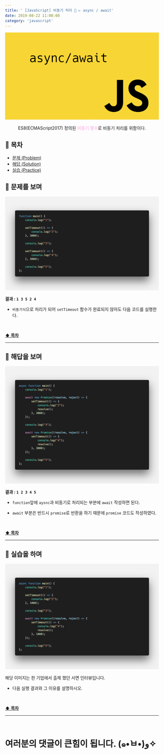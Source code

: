 ```yaml
---
title: ' [JavaScript] 비동기 처리 🚦 ▻ async / await'
date: 2019-08-22 11:08:60
category: 'javascript'
---
```


![](./images/async-await/logo.png)

<center>ES8(ECMAScript2017) 정의된 <strong style="color:#fbc2eb">비동기 함수</strong>로 비동기 처리를 위함이다.</center>

## **💎 목차**
  * [문제 (Problem)](#-문제를-보며)
  * [해답 (Solution)](#-해답을-보며)
  * [실습 (Practice)](#-실습을-하며)

## **📕 문제를 보며**

![](./images/async-await/1.png)

__결과 : `1 3 5 2 4`__

- `비동기식`으로 처리가 되어 `setTimeout` 함수가 완료되지 않아도 다음 코드를 실행한다.

<br />

**[⬆ 목차](#-목차)**

---

## **📘 해답을 보며**

![](./images/async-await/2.png)

__결과 : `1 2 3 4 5`__

- `function`앞에 `aysnc`과 비동기로 처리되는 부분에 `await` 작성하면 된다.

- `await` 부분은 반드시 `promise`로 반환을 하기 때문에 `promise` 코드도 작성하였다.

<br />

**[⬆ 목차](#-목차)**

---

## **📗 실습을 하며**

![](./images/async-await/3.png)

해당 이미지는 한 기업에서 출제 했던 서면 인터뷰입니다.

- 다음 실행 결과와 그 이유를 설명하시오.

<br />

**[⬆ 목차](#-목차)**

---

<br />

# 여러분의 댓글이 큰힘이 됩니다. (๑•̀ㅂ•́)و✧

